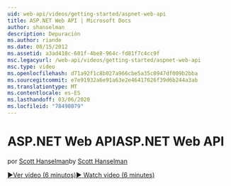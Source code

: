 ```yaml
---
uid: web-api/videos/getting-started/aspnet-web-api
title: ASP.NET Web API | Microsoft Docs
author: shanselman
description: Depuración
ms.author: riande
ms.date: 08/15/2012
ms.assetid: a3ad418c-601f-4be8-964c-fd81f7c4cc9f
msc.legacyurl: /web-api/videos/getting-started/aspnet-web-api
msc.type: video
ms.openlocfilehash: d71a92f1c8b027a966cbe5a35c0947df009b2bba
ms.sourcegitcommit: e7e91932a6e91a63e2e46417626f39d6b244a3ab
ms.translationtype: MT
ms.contentlocale: es-ES
ms.lasthandoff: 03/06/2020
ms.locfileid: "78498079"
---
```

# <a name="aspnet-web-api"></a><span data-ttu-id="d4e23-103">ASP.NET Web API</span><span class="sxs-lookup"><span data-stu-id="d4e23-103">ASP.NET Web API</span></span>

<span data-ttu-id="d4e23-104">por [Scott Hanselman](https://github.com/shanselman)</span><span class="sxs-lookup"><span data-stu-id="d4e23-104">by [Scott Hanselman](https://github.com/shanselman)</span></span>

[<span data-ttu-id="d4e23-105">&#9654;Ver vídeo (6 minutos)</span><span class="sxs-lookup"><span data-stu-id="d4e23-105">&#9654; Watch video (6 minutes)</span></span>](https://channel9.msdn.com/Blogs/ASP-NET-Site-Videos/aspnet-web-api)
